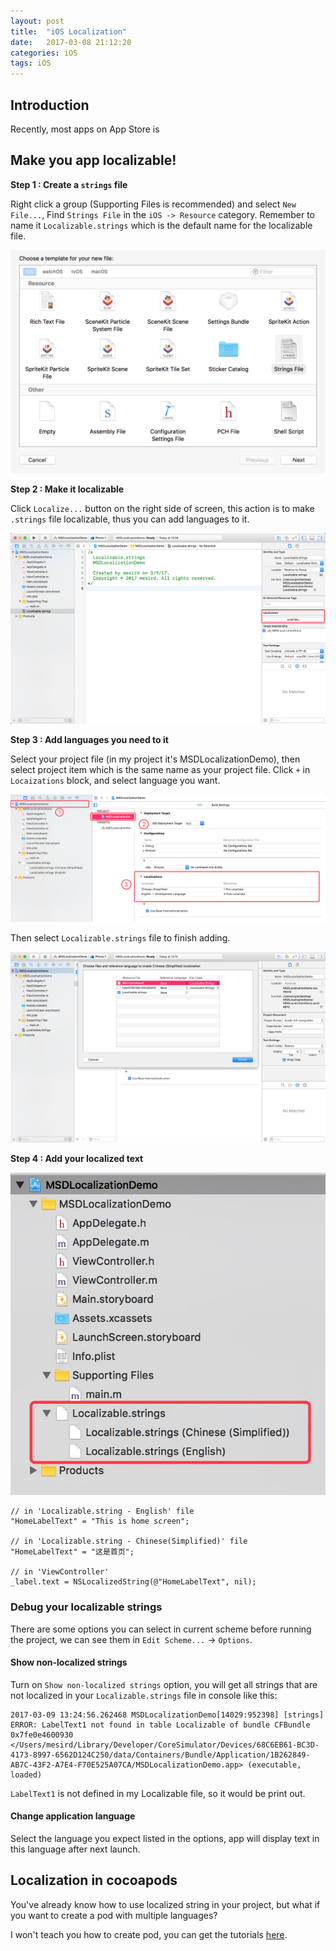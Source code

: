 ```yaml
---
layout: post
title:  "iOS Localization"
date:   2017-03-08 21:12:20
categories: iOS
tags: iOS
---
```


## Introduction

Recently, most apps on App Store is 

## Make you app localizable!

**Step 1 : Create a `strings` file**

Right click a group (Supporting Files is recommended) and select `New File...`, Find `Strings File` in the `iOS -> Resource` category. Remember to name it `Localizable.strings` which is the default name for the localizable file.

![pi](/images/ios-localization/create-strings-file.png)

**Step 2 : Make it localizable**

Click `Localize...` button on the right side of screen, this action is to make `.strings` file localizable, thus you can add languages to it.

![pi](/images/ios-localization/localize.png)

**Step 3 : Add languages you need to it**

Select your project file (in my project it's MSDLocalizationDemo), then select project item which is the same name as your project file. Click `+` in `Locaizations` block, and select language you want. 

![pi](/images/ios-localization/add-languages.png)

Then select `Localizable.strings` file to finish adding.

![pi](/images/ios-localization/select-file-to-localize.png)

**Step 4 : Add your localized text**

![pi](/images/ios-localization/file-directory.png)

```objc
// in 'Localizable.string - English' file
"HomeLabelText" = "This is home screen";

// in 'Localizable.string - Chinese(Simplified)' file
"HomeLabelText" = "这是首页";

// in 'ViewController'
_label.text = NSLocalizedString(@"HomeLabelText", nil);
```

### Debug your localizable strings

There are some options you can select in current scheme before running the project, we can see them in `Edit Scheme...` -> `Options`.

#### Show non-localized strings

Turn on `Show non-localized strings` option, you will get all strings that are not localized in your `Localizable.strings` file in console like this:

```
2017-03-09 13:24:56.262468 MSDLocalizationDemo[14029:952398] [strings] ERROR: LabelText1 not found in table Localizable of bundle CFBundle 0x7fe0e4600930 </Users/mesird/Library/Developer/CoreSimulator/Devices/68C6EB61-BC3D-4173-8997-6562D124C250/data/Containers/Bundle/Application/1B262849-AB7C-43F2-A7E4-F70E525A07CA/MSDLocalizationDemo.app> (executable, loaded)
```

`LabelText1` is not defined in my Localizable file, so it would be print out.

#### Change application language

Select the language you expect listed in the options, app will display text in this language after next launch.

## Localization in cocoapods

You've already know how to use localized string in your project, but what if you want to create a pod with multiple languages?

I won't teach you how to create pod, you can get the tutorials [here](https://guides.cocoapods.org).






